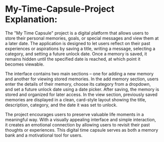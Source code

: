 # My-Time-Capsule-Project Explanation:

The "My Time Capsule" project is a digital platform that allows users to store their personal memories, goals, or special messages and view them at a later date. The application is designed to let users reflect on their past experiences or aspirations by saving a title, writing a message, selecting a category, and setting a future unlock date. Once a memory is saved, it remains hidden until the specified date is reached, at which point it becomes viewable.

The interface contains two main sections – one for adding a new memory and another for viewing stored memories. In the add memory section, users enter the details of their memory, choose its category from a dropdown, and set a future unlock date using a date picker. After saving, the memory is stored and organized for later access. In the view section, previously saved memories are displayed in a clean, card-style layout showing the title, description, category, and the date it was set to unlock.

The project encourages users to preserve valuable life moments in a meaningful way. With a visually appealing interface and simple interaction, it creates an emotional connection by allowing users to revisit their past thoughts or experiences. This digital time capsule serves as both a memory bank and a motivational tool for users.
